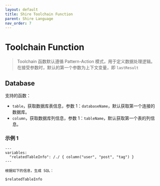 ```yaml
---
layout: default
title: Shire Toolchain Function
parent: Shire Language
nav_order: 7
---
```


# Toolchain Function

> Toolchain 函数默认遵循 Pattern-Action 模式，用于定义数据处理逻辑。在接受参数时，默认的第一个参数为上下文变量，即 `lastResult`

## Database

支持的函数：

- `table`，获取数据库表信息，参数 1：`databaseName`，默认获取第一个连接的数据库。
- `column`，获取数据库列信息，参数 1：`tableName`，默认获取第一个表的列信息。

### 示例 1

```shire
---
variables:
  "relatedTableInfo": /./ { column("user", "post", "tag") }
---

根据如下的信息，生成 SQL：

$relatedTableInfo
```
